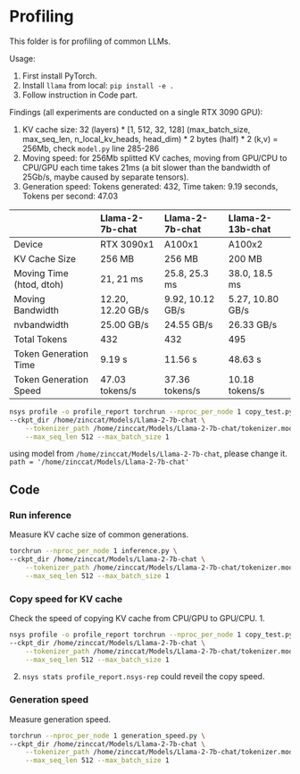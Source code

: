 # Profiling

This folder is for profiling of common LLMs.

Usage:

1. First install PyTorch.
2. Install `llama` from local: `pip install -e .`
3. Follow instruction in Code part.

Findings (all experiments are conducted on a single RTX 3090 GPU):
1. KV cache size: 32 (layers) * [1, 512, 32, 128] (max_batch_size, max_seq_len, n_local_kv_heads, head_dim) * 2 bytes (half) * 2 (k,v) = 256Mb, check `model.py` line 285-286
2. Moving speed: for 256Mb splitted KV caches, moving from GPU/CPU to CPU/GPU each time takes 21ms (a bit slower than the bandwidth of 25Gb/s, maybe caused by separate tensors).
3. Generation speed: Tokens generated: 432, Time taken: 9.19 seconds, Tokens per second: 47.03

|                          | Llama-2-7b-chat  | Llama-2-7b-chat | Llama-2-13b-chat |
| :----------------------- | :--------------  | :-------------  | :--------------- |
| Device                   | RTX 3090x1       | A100x1          | A100x2           |
| KV Cache Size            | 256 MB           | 256 MB          | 200 MB           |
| Moving Time (htod, dtoh) | 21, 21 ms        | 25.8, 25.3 ms   | 38.0, 18.5 ms    |
| Moving Bandwidth         | 12.20, 12.20 GB/s| 9.92, 10.12 GB/s| 5.27, 10.80 GB/s |
| nvbandwidth              | 25.00 GB/s       | 24.55 GB/s      | 26.33 GB/s       |
| Total Tokens             | 432              | 432             | 495              |
| Token Generation Time    | 9.19 s           | 11.56 s         | 48.63 s          |
| Token Generation Speed   | 47.03 tokens/s   | 37.36 tokens/s  | 10.18 tokens/s   |


```bash
nsys profile -o profile_report torchrun --nproc_per_node 1 copy_test.py \
--ckpt_dir /home/zinccat/Models/Llama-2-7b-chat \
    --tokenizer_path /home/zinccat/Models/Llama-2-7b-chat/tokenizer.model \
    --max_seq_len 512 --max_batch_size 1
```

using model from `/home/zinccat/Models/Llama-2-7b-chat`, please change it.
`path = '/home/zinccat/Models/Llama-2-7b-chat'`

## Code
### Run inference
Measure KV cache size of common generations.
```bash
torchrun --nproc_per_node 1 inference.py \
--ckpt_dir /home/zinccat/Models/Llama-2-7b-chat \
    --tokenizer_path /home/zinccat/Models/Llama-2-7b-chat/tokenizer.model \
    --max_seq_len 512 --max_batch_size 1
```

### Copy speed for KV cache
Check the speed of copying KV cache from CPU/GPU to GPU/CPU.
1. 
```bash
nsys profile -o profile_report torchrun --nproc_per_node 1 copy_test.py \
--ckpt_dir /home/zinccat/Models/Llama-2-7b-chat \
    --tokenizer_path /home/zinccat/Models/Llama-2-7b-chat/tokenizer.model \
    --max_seq_len 512 --max_batch_size 1
```
2. `nsys stats profile_report.nsys-rep` could reveil the copy speed.

### Generation speed
Measure generation speed.
```bash
torchrun --nproc_per_node 1 generation_speed.py \
--ckpt_dir /home/zinccat/Models/Llama-2-7b-chat \
    --tokenizer_path /home/zinccat/Models/Llama-2-7b-chat/tokenizer.model \
    --max_seq_len 512 --max_batch_size 1
```